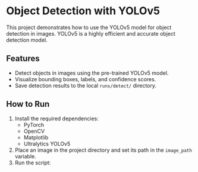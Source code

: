 # Object Detection with YOLOv5

This project demonstrates how to use the YOLOv5 model for object detection in images. YOLOv5 is a highly efficient and accurate object detection model.

## Features
- Detect objects in images using the pre-trained YOLOv5 model.
- Visualize bounding boxes, labels, and confidence scores.
- Save detection results to the local `runs/detect/` directory.

## How to Run
1. Install the required dependencies:
   - PyTorch
   - OpenCV
   - Matplotlib
   - Ultralytics YOLOv5
2. Place an image in the project directory and set its path in the `image_path` variable.
3. Run the script:
